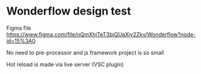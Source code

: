 # Wonderflow design test

Figma file
https://www.figma.com/file/nQmXhjTeT3biQUaXiy2Zkv/Wonderflow?node-id=15%3A0

No need to pre-processor and js framework project is so small

Hot reload is made via live server (VSC plugin)